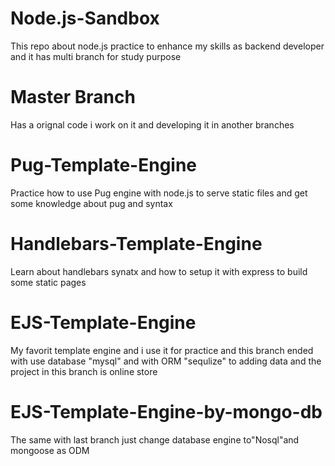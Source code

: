 # Node.js-Sandbox
This repo about node.js practice to enhance my skills as backend developer and it has multi branch for study purpose 
# Master Branch
Has a orignal code i work on it and developing it in another branches
# Pug-Template-Engine
Practice how to use Pug engine with node.js to serve static files and get some knowledge about pug and syntax
# Handlebars-Template-Engine
Learn about handlebars synatx and how to setup it with express to build some static pages  
# EJS-Template-Engine 
My favorit template engine and i use it for practice and this branch ended with use database "mysql" and with ORM "sequlize" to adding data
and the project in this branch is online store
# EJS-Template-Engine-by-mongo-db
 The same with last branch just change database engine to"Nosql"and mongoose as ODM
